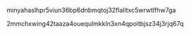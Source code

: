 minyahaslhpr5viun36bp6dnbmqtoj32flalltxc5wrwtlfhw7ga

2mmchxwing42taaza4ouequlmkkln3xn4qpoitbjsz34j3rjq67q

